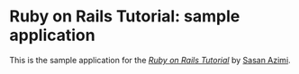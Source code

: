# Ruby on Rails Tutorial: sample application

This is the sample application for
the [*Ruby on Rails Tutorial*](http://railstutorial.org/)
by [Sasan Azimi](s.azimi@gmail.com).
